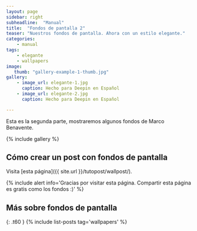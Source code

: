 ```yaml
---
layout: page
sidebar: right
subheadline:  "Manual"
title:  "Fondos de pantalla 2"
teaser: "Nuestros fondos de pantalla. Ahora con un estilo elegante."
categories:
    - manual
tags:
    - elegante
    - wallpapers
image:
   thumb: "gallery-example-1-thumb.jpg"
gallery:
    - image_url: elegante-1.jpg
      caption: Hecho para Deepin en Español
    - image_url: elegante-2.jpg
      caption: Hecho para Deepin en Español

---
```

Esta es la segunda parte, mostraremos algunos fondos de Marco Benavente.

{% include gallery %}

## Cómo crear un post con fondos de pantalla

Visita [esta página]({{ site.url }}/tutopost/wallpost/).

{% include alert info='Gracias por visitar esta página. Compartir esta página es gratis como los fondos :)' %}

## Más sobre fondos de pantalla
{: .t60 }
{% include list-posts tag='wallpapers' %}
